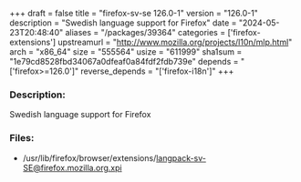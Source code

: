 +++
draft = false
title = "firefox-sv-se 126.0-1"
version = "126.0-1"
description = "Swedish language support for Firefox"
date = "2024-05-23T20:48:40"
aliases = "/packages/39364"
categories = ['firefox-extensions']
upstreamurl = "http://www.mozilla.org/projects/l10n/mlp.html"
arch = "x86_64"
size = "555564"
usize = "611999"
sha1sum = "1e79cd8528fbd34067a0dfeaf0a84fdf2fdb739e"
depends = "['firefox>=126.0']"
reverse_depends = "['firefox-i18n']"
+++
### Description: 
Swedish language support for Firefox

### Files: 
* /usr/lib/firefox/browser/extensions/langpack-sv-SE@firefox.mozilla.org.xpi
